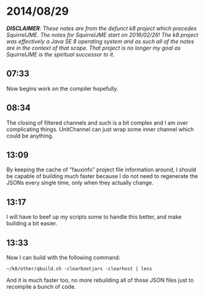# 2014/08/29

***DISCLAIMER***: _These notes are from the defunct k8 project which_
_precedes SquirrelJME. The notes for SquirrelJME start on 2016/02/26!_
_The k8 project was effectively a Java SE 8 operating system and as such_
_all of the notes are in the context of that scope. That project is no_
_longer my goal as SquirrelJME is the spiritual successor to it._

## 07:33

Now begins work on the compiler hopefully.

## 08:34

The closing of filtered channels and such is a bit complex and I am over
complicating things. UnitChannel can just wrap some inner channel which could
be anything.

## 13:09

By keeping the cache of "fauxinfo" project file information around, I should
be capable of building much faster because I do not need to regenerate the
JSONs every single time, only when they actually change.

## 13:17

I will have to beef up my scripts some to handle this better, and make
building a bit easier.

## 13:33

Now I can build with the following command:

    
    
    ~/k8/other/qbuild.sh -clearbootjars -clearhost | less
    

And it is much faster too, no more rebuilding all of those JSON files just to
recompile a bunch of code.

